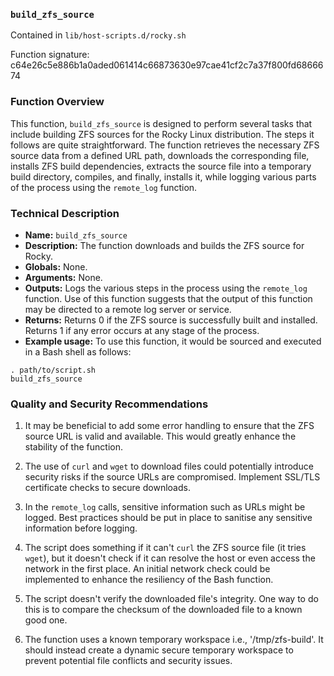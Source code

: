 ### `build_zfs_source`

Contained in `lib/host-scripts.d/rocky.sh`

Function signature: c64e26c5e886b1a0aded061414c66873630e97cae41cf2c7a37f800fd6866674

### Function Overview

This function, `build_zfs_source` is designed to perform several tasks that include building ZFS sources for the Rocky Linux distribution. The steps it follows are quite straightforward. The function retrieves the necessary ZFS source data from a defined URL path, downloads the corresponding file, installs ZFS build dependencies, extracts the source file into a temporary build directory, compiles, and finally, installs it, while logging various parts of the process using the `remote_log` function.

### Technical Description

- **Name:** `build_zfs_source`
- **Description:** The function downloads and builds the ZFS source for Rocky.
- **Globals:** None.
- **Arguments:** None.
- **Outputs:** Logs the various steps in the process using the `remote_log` function. Use of this function suggests that the output of this function may be directed to a remote log server or service.
- **Returns:** Returns 0 if the ZFS source is successfully built and installed. Returns 1 if any error occurs at any stage of the process.
- **Example usage:** To use this function, it would be sourced and executed in a Bash shell as follows:
```
. path/to/script.sh
build_zfs_source
```

### Quality and Security Recommendations

1. It may be beneficial to add some error handling to ensure that the ZFS source URL is valid and available. This would greatly enhance the stability of the function.

2. The use of `curl` and `wget` to download files could potentially introduce security risks if the source URLs are compromised. Implement SSL/TLS certificate checks to secure downloads.

3. In the `remote_log` calls, sensitive information such as URLs might be logged. Best practices should be put in place to sanitise any sensitive information before logging.

4. The script does something if it can't `curl` the ZFS source file (it tries `wget`), but it doesn't check if it can resolve the host or even access the network in the first place. An initial network check could be implemented to enhance the resiliency of the Bash function.

5. The script doesn't verify the downloaded file's integrity. One way to do this is to compare the checksum of the downloaded file to a known good one.

6. The function uses a known temporary workspace i.e., '/tmp/zfs-build'. It should instead create a dynamic secure temporary workspace to prevent potential file conflicts and security issues.

